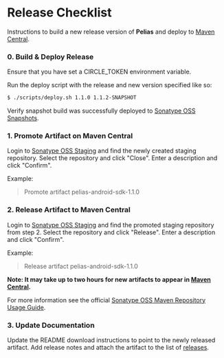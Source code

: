 # Release Checklist

Instructions to build a new release version of **Pelias** and deploy to [Maven Central][3].

### 0. Build & Deploy Release

Ensure that you have set a CIRCLE_TOKEN environment variable.

Run the deploy script with the release and new version specified like so:
```bash
$ ./scripts/deploy.sh 1.1.0 1.1.2-SNAPSHOT
```

Verify snapshot build was successfully deployed to [Sonatype OSS Snapshots][1].

### 1. Promote Artifact on Maven Central

Login to [Sonatype OSS Staging][2] and find the newly created staging repository. Select the repository and click "Close". Enter a description and click "Confirm".

Example:

> Promote artifact pelias-android-sdk-1.1.0

### 2. Release Artifact to Maven Central

Login to [Sonatype OSS Staging][3] and find the promoted staging repository from step 2. Select the repository and click "Release". Enter a description and click "Confirm".

Example:

> Release artifact pelias-android-sdk-1.1.0

**Note: It may take up to two hours for new artifacts to appear in [Maven Central][3].**

For more information see the official [Sonatype OSS Maven Repository Usage Guide][4].

### 3. Update Documentation

Update the README download instructions to point to the newly released artifact. Add release notes and attach the artifact to the list of [releases][5].

[1]:https://oss.sonatype.org/#view-repositories;snapshots~browsestorage
[2]:https://oss.sonatype.org/#stagingRepositories
[3]:http://search.maven.org/
[4]:https://docs.sonatype.org/display/Repository/Sonatype+OSS+Maven+Repository+Usage+Guide
[5]:https://github.com/pelias/pelias-android-sdk/releases
